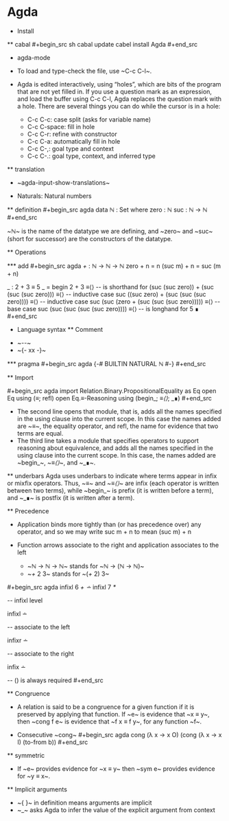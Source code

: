 # Agda


* Install

** cabal
#+begin_src sh
cabal update
cabel install Agda
#+end_src

* agda-mode
- To load and type-check the file, use ~C-c C-l~.

- Agda is edited interactively, using “holes”, which are bits of the program that are not yet filled in. If you use a question mark as an expression, and load the buffer using C-c C-l, Agda replaces the question mark with a hole. There are several things you can do while the cursor is in a hole:

  - C-c C-c: case split (asks for variable name)
  - C-c C-space: fill in hole
  - C-c C-r: refine with constructor
  - C-c C-a: automatically fill in hole
  - C-c C-,: goal type and context
  - C-c C-.: goal type, context, and inferred type

** translation
- ~agda-input-show-translations~

* Naturals: Natural numbers

** definition
#+begin_src agda
data ℕ : Set where
  zero : ℕ
  suc  : ℕ → ℕ
#+end_src

~ℕ~ is the name of the datatype we are defining, and ~zero~ and ~suc~ (short for successor) are the constructors of the datatype.

** Operations

*** add
#+begin_src agda
_+_ : ℕ → ℕ → ℕ
zero + n = n
(suc m) + n = suc (m + n)


_ : 2 + 3 ≡ 5
_ =
  begin
    2 + 3
  ≡⟨⟩    -- is shorthand for
    (suc (suc zero)) + (suc (suc (suc zero)))
  ≡⟨⟩    -- inductive case
    suc ((suc zero) + (suc (suc (suc zero))))
  ≡⟨⟩    -- inductive case
    suc (suc (zero + (suc (suc (suc zero)))))
  ≡⟨⟩    -- base case
    suc (suc (suc (suc (suc zero))))
  ≡⟨⟩    -- is longhand for
    5
  ∎
#+end_src

* Language syntax
** Comment
- ~--~
- ~{- xx -}~

*** pragma
#+begin_src agda
{-# BUILTIN NATURAL ℕ #-}
#+end_src

** Import

#+begin_src agda
import Relation.Binary.PropositionalEquality as Eq
open Eq using (_≡_; refl)
open Eq.≡-Reasoning using (begin_; _≡⟨⟩_; _∎)
#+end_src

- The second line opens that module, that is, adds all the names specified in the using clause into the current scope. In this case the names added are ~_≡_~, the equality operator, and refl, the name for evidence that two terms are equal.
- The third line takes a module that specifies operators to support reasoning about equivalence, and adds all the names specified in the using clause into the current scope. In this case, the names added are ~begin_~, ~_≡⟨⟩_~, and ~_∎~.


** underbars
Agda uses underbars to indicate where terms appear in infix or mixfix operators. Thus, ~_≡_~ and ~_≡⟨⟩_~ are infix (each operator is written between two terms), while ~begin_~ is prefix (it is written before a term), and ~_∎~ is postfix (it is written after a term).

** Precedence
- Application binds more tightly than (or has precedence over) any operator, and so we may write suc m + n to mean (suc m) + n
- Function arrows associate to the right and application associates to the left

  - ~ℕ → ℕ → ℕ~ stands for ~ℕ → (ℕ → ℕ)~
  - ~_+_ 2 3~ stands for ~(_+_ 2) 3~

#+begin_src agda
infixl 6  _+_  _∸_
infixl 7  _*_

-- infixl level

infixl ∸

-- associate to the left

infixr ∸

-- associate to the right

infix ∸

-- () is always required
#+end_src

** Congruence
- A relation is said to be a congruence for a given function if it is preserved by applying that function. If ~e~ is evidence that ~x ≡ y~, then ~cong f e~ is evidence that ~f x ≡ f y~, for any function ~f~.
 + Consecutive ~cong~
  #+begin_src agda
  cong (λ x → x O) (cong (λ x → x I) (to-from b))
  #+end_src


** symmetric
- If ~e~ provides evidence for ~x ≡ y~ then ~sym e~ provides evidence for ~y ≡ x~.

** Implicit arguments
- ~{ }~ in definition means arguments are implicit
- ~_~ asks Agda to infer the value of the explicit argument from context

